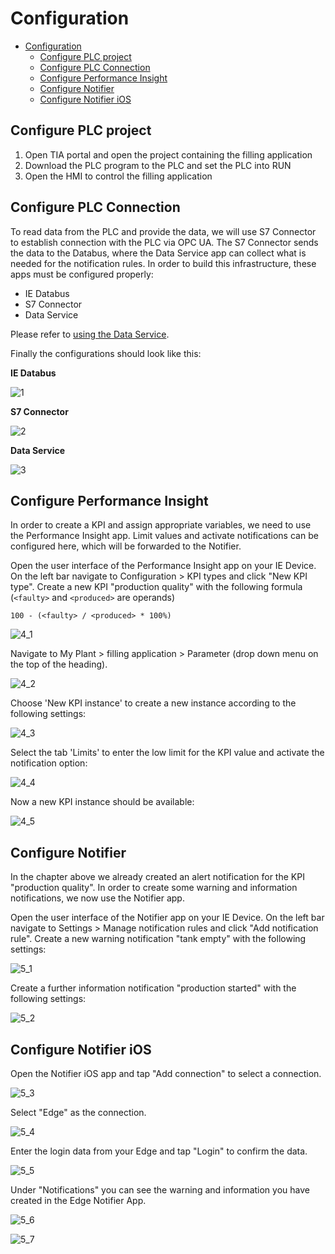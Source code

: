 # Configuration

- [Configuration](#configuration)
  - [Configure PLC project](#configure-plc-project)
  - [Configure PLC Connection](#configure-plc-connection)
  - [Configure Performance Insight](#configure-performance-insight)
  - [Configure Notifier](#configure-notifier)
  - [Configure Notifier iOS](#configure-notifier-ios)

## Configure PLC project

1) Open TIA portal and open the project containing the filling application
2) Download the PLC program to the PLC and set the PLC into RUN
3) Open the HMI to control the filling application

## Configure PLC Connection

To read data from the PLC and provide the data, we will use S7 Connector to establish connection with the PLC via OPC UA.
The S7 Connector sends the data to the Databus, where the Data Service app can collect what is needed for the notification rules.
In order to build this infrastructure, these apps must be configured properly:

- IE Databus
- S7 Connector
- Data Service

Please refer to [using the Data Service](https://github.com/industrial-edge/data-service).

Finally the configurations should look like this:

**IE Databus**

![1](graphics/1_Databus.PNG)

**S7 Connector**

![2](graphics/2_S7_Connector.PNG)

**Data Service**

![3](graphics/3_DataService.PNG)

## Configure Performance Insight

In order to create a KPI and assign appropriate variables, we need to use the Performance Insight app.
Limit values and activate notifications can be configured here, which will be forwarded to the Notifier.

Open the user interface of the Performance Insight app on your IE Device. On the left bar navigate to Configuration > KPI types and click "New KPI type".
Create a new KPI "production quality" with the following formula (`<faulty>` and `<produced>` are operands)

`100 - (<faulty> / <produced> * 100%)`

![4_1](graphics/4_1_PerformanceInsight.png)

Navigate to My Plant > filling application > Parameter (drop down menu on the top of the heading).

![4_2](graphics/4_2_PerformanceInsight.png)

Choose 'New KPI instance' to create a new instance according to the following settings:

![4_3](graphics/4_3_PerformanceInsight.png)

Select the tab 'Limits' to enter the low limit for the KPI value and activate the notification option:

![4_4](graphics/4_4_PerformanceInsight.png)

Now a new KPI instance should be available:

![4_5](graphics/4_5_PerformanceInsight.png)

## Configure Notifier

In the chapter above we already created an alert notification for the KPI "production quality".
In order to create some warning and information notifications, we now use the Notifier app.

Open the user interface of the Notifier app on your IE Device. On the left bar navigate to Settings > Manage notification rules and click "Add notification rule".
Create a new warning notification "tank empty" with the following settings:

![5_1](graphics/5_1_Notifier.PNG)

Create a further information notification "production started" with the following settings:

![5_2](graphics/5_2_Notifier.PNG)

## Configure Notifier iOS

Open the Notifier iOS app and tap "Add connection" to select a connection.

![5_3](graphics/Notifier_iOS_add_connection.PNG)

Select "Edge" as the connection.

![5_4](graphics/Notifier_iOS_choose_connection.PNG)

Enter the login data from your Edge and tap "Login" to confirm the data.

![5_5](graphics/Notifier_iOS_add_connection_login_data.PNG)

Under "Notifications" you can see the warning and information you have created in the Edge Notifier App.

![5_6](graphics/Notifier_iOS_overview_warning.PNG)

![5_7](graphics/Notifier_iOS_use_heartbeat.PNG)
